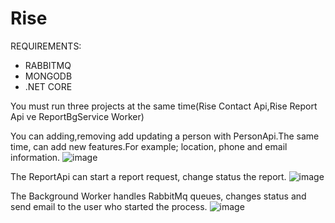 # Rise

REQUIREMENTS:

* RABBITMQ
* MONGODB
* .NET CORE

You must run three projects at the same time(Rise Contact Api,Rise Report Api ve ReportBgService Worker)

You can adding,removing add updating a person with PersonApi.The same time, can add new features.For example; location, phone and email information.
![image](https://user-images.githubusercontent.com/39440721/161424597-5b8e1b6f-e21c-4b5a-8df2-3b37e085b4d6.png)

The ReportApi can start a report request, change status the report.
![image](https://user-images.githubusercontent.com/39440721/161424583-2519da6b-943e-4a1b-b982-d440a5b26da8.png)

The Background Worker handles RabbitMq queues, changes status and send email to the user who started the process.
![image](https://user-images.githubusercontent.com/39440721/161424604-f5e78d9c-5939-4d2d-9a1f-e43157dc6436.png)
